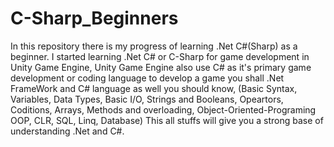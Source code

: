 # C-Sharp_Beginners
In this repository there is my progress of learning .Net C#(Sharp) as a beginner. 
I started learning .Net C# or C-Sharp for game development in Unity Game Engine, 
Unity Game Engine also use C# as it's primary game development or coding language to develop a game 
you shall .Net FrameWork and C# language as well 
you should know, (Basic Syntax, Variables, Data Types, Basic I/O, Strings and Booleans, Opeartors, Coditions, Arrays, Methods and overloading, Object-Oriented-Programing OOP, CLR, SQL, Linq, Database)
This all stuffs will give you a strong base of understanding .Net and C#. 
